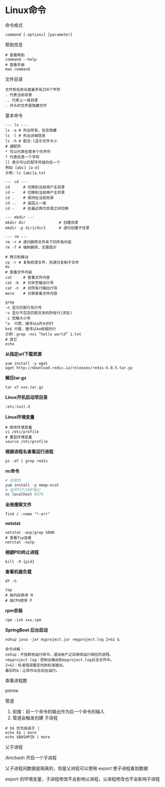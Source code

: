 # Linux命令

命令格式

```shell
command [-options] [parameter]
```

帮助信息

```shell
# 查看帮助
command --help
# 查看手册
man command
```

文件目录

```shell
文件和名称长度最多有256个字符
. 代表当前目录
.. 代表上一级目录
. 开头的文件是隐藏文件
```

基本命令

```shell
--- ls ---
ls -a # 列出所有，包含隐藏
ls -l # 列出详细信息
ls -h # 配合-l显示文件大小
# 通配符
* 可以代表任意多个的字符
? 代表任意一个字符
[] 表示可以匹配字符组的任一个 
例如 [abc] [a-d]
示例：ls [abc]a.txt

--- cd ---
cd 		# 切换到当前用户主目录
cd ~	# 切换到当前用户主目录
cd .	# 保持在当前目录
cd ..	# 返回上一级
cd -	# 在最近两次目录之间切换

--- mkdir ---
mkdir dir				# 创建目录
mkdir -p dir1/dir2		# 递归创建子目录

--- rm ---
rm -r # 递归删除文件夹下的所有内容
rm -f # 强制删除，无需提示

# 拷贝和移动
cp -r # 复制目录文件，则递归复制子文件
mv
# 查看文件内容
cat		# 查看文件内容
cat -b	# 对非空输出行号
cat -n	# 对所有行输出行号
more	# 分屏查看文件内容

grep
-n 显示匹配行及行号
-v 显示不包含匹配文本的所有行(求反)
-i 忽略大小写
^a	行首，搜寻以a开头的行
ke$	行尾，搜寻以ke结尾的行
示例：grep -nvi “hello world” 1.txt
# 其它
echo
```

**从指定url下载资源**

```shell
yum install -y wget
wget http://download.redis.io/releases/redis-5.0.5.tar.gz
```

**解压tar.gz**

```shell
tar xf xxx.tar.gz
```

**Linux开机启动项目录**

```powershell
/etc/init.d
```

**Linux环境变量**

```shell
# 修改环境变量
vi /etc/profile
# 重启环境变量
source /etc/profile
```

**根据进程名查看运行进程**

```shell
ps -ef | grep redis
```

**nc命令**

```powershell
# 安装包
yum install -y nmap-ncat
# 监听TCP/UDP端口
nc localhost 6379
```

**全局搜索文件**

```shell
find / -name "*.err"
```

**netstat**

```shell
netstat -anp|grep 5000
# 查看Tcp连接
netstat -natp
```

**根据PID终止进程**

```shell
kill -9 {pid}
```

**查看机器负载**

```shell
df -h
```

```shell
top
# 按内存排序 M
# 按CPU排序 P
```

**rpm安装**

```shell
rpm -ivh xxx.rpm
```

**SpringBoot 后台启动**

```shell
nohup java -jar myproject.jar >myproject.log 2>&1 &

命令详解：
nohup：不挂断地运行命令，退出帐户之后继续运行相应的进程。
>myproject.log：控制台输出到myproject.log日志文件中。
2>&1：标准错误重定向到标准输出。
最后的&：让改作业在后台运行。
```

查看进程数

pstree

管道

1. 衔接：前一个命令的输出作为后一个命令的输入
2. 管道会触发创建 子进程

```shell
# $$ 优先级高于 |
echo $$ | more
echo $BASHPID | more
```

父子进程

/bin/bash 开启一个子进程

父子进程间数据是隔离的，但是父进程可以使用 export 使子进程看到数据

export 的环境变量，子进程修改不会影响父进程，父进程修改也不会影响子进程